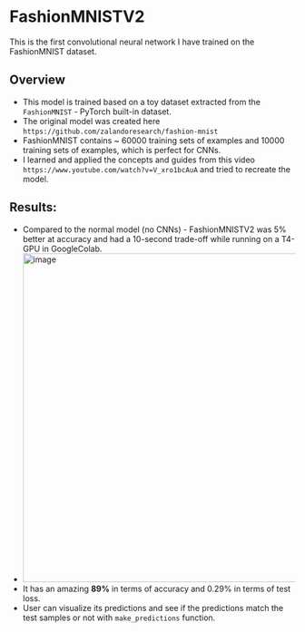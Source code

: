 # FashionMNISTV2
This is the first convolutional neural network I have trained on the FashionMNIST dataset.

## Overview
+ This model is trained based on a toy dataset extracted from the `FashionMNIST` - PyTorch built-in dataset.
+ The original model was created here `https://github.com/zalandoresearch/fashion-mnist`
+ FashionMNIST contains ~ 60000 training sets of examples and 10000 training sets of examples, which is perfect for CNNs.
+ I learned and applied the concepts and guides from this video `https://www.youtube.com/watch?v=V_xro1bcAuA` and tried to recreate the model.

## Results:
+ Compared to the normal model (no CNNs) - FashionMNISTV2 was 5% better at accuracy and had a 10-second trade-off while running on a T4-GPU in GoogleColab.
+ <img width="580" alt="image" src="https://github.com/NguyenChHieu/FashionMNISTV2/assets/140675996/703dd437-30e9-483e-ad8f-ab121f68afbd">
+ It has an amazing **89%** in terms of accuracy and 0.29% in terms of test loss.
+ User can visualize its predictions and see if the predictions match the test samples or not with `make_predictions` function.
